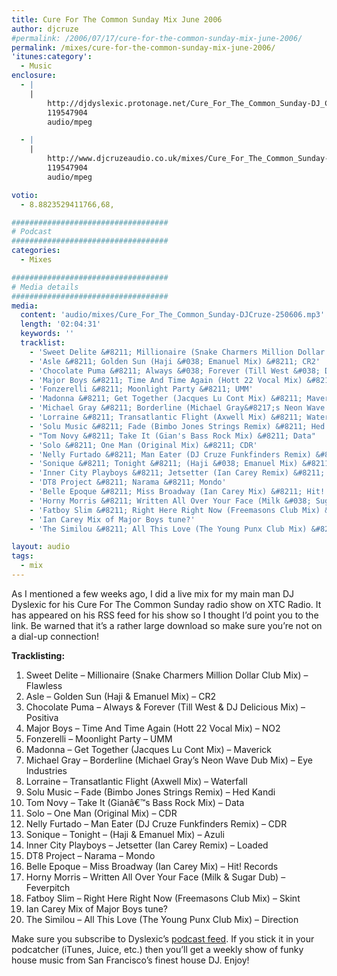 ```yaml
---
title: Cure For The Common Sunday Mix June 2006
author: djcruze
#permalink: /2006/07/17/cure-for-the-common-sunday-mix-june-2006/
permalink: /mixes/cure-for-the-common-sunday-mix-june-2006/
'itunes:category':
  - Music
enclosure:
  - |
    |
        http://djdyslexic.protonage.net/Cure_For_The_Common_Sunday-DJ_CRUZE.mp3
        119547904
        audio/mpeg

  - |
    |
        http://www.djcruzeaudio.co.uk/mixes/Cure_For_The_Common_Sunday-DJCruze-250606.mp3
        119547904
        audio/mpeg

votio:
  - 8.8823529411766,68,

###################################
# Podcast
###################################
categories:
  - Mixes

###################################
# Media details
###################################
media:
  content: 'audio/mixes/Cure_For_The_Common_Sunday-DJCruze-250606.mp3'
  length: '02:04:31'
  keywords: ''
  tracklist:
    - 'Sweet Delite &#8211; Millionaire (Snake Charmers Million Dollar Club Mix) &#8211; Flawless'
    - 'Asle &#8211; Golden Sun (Haji &#038; Emanuel Mix) &#8211; CR2'
    - 'Chocolate Puma &#8211; Always &#038; Forever (Till West &#038; DJ Delicious Mix) &#8211; Positiva'
    - 'Major Boys &#8211; Time And Time Again (Hott 22 Vocal Mix) &#8211; NO2 '
    - 'Fonzerelli &#8211; Moonlight Party &#8211; UMM'
    - 'Madonna &#8211; Get Together (Jacques Lu Cont Mix) &#8211; Maverick'
    - 'Michael Gray &#8211; Borderline (Michael Gray&#8217;s Neon Wave Dub Mix) &#8211; Eye Industries'
    - 'Lorraine &#8211; Transatlantic Flight (Axwell Mix) &#8211; Waterfall'
    - 'Solu Music &#8211; Fade (Bimbo Jones Strings Remix) &#8211; Hed Kandi'
    - "Tom Novy &#8211; Take It (Gian's Bass Rock Mix) &#8211; Data"
    - 'Solo &#8211; One Man (Original Mix) &#8211; CDR'
    - 'Nelly Furtado &#8211; Man Eater (DJ Cruze Funkfinders Remix) &#8211; CDR'
    - 'Sonique &#8211; Tonight &#8211; (Haji &#038; Emanuel Mix) &#8211; Azuli'
    - 'Inner City Playboys &#8211; Jetsetter (Ian Carey Remix) &#8211; Loaded'
    - 'DT8 Project &#8211; Narama &#8211; Mondo'
    - 'Belle Epoque &#8211; Miss Broadway (Ian Carey Mix) &#8211; Hit! Records'
    - 'Horny Morris &#8211; Written All Over Your Face (Milk &#038; Sugar Dub) &#8211; Feverpitch'
    - 'Fatboy Slim &#8211; Right Here Right Now (Freemasons Club Mix) &#8211; Skint'
    - 'Ian Carey Mix of Major Boys tune?'
    - 'The Similou &#8211; All This Love (The Young Punx Club Mix) &#8211; Direction'

layout: audio
tags:
  - mix
---
```


As I mentioned a few weeks ago, I did a live mix for my main man DJ Dyslexic for his Cure For The Common Sunday radio show on XTC Radio. It has appeared on his RSS feed for his show so I thought I&#8217;d point you to the link. Be warned that it&#8217;s a rather large download so make sure you&#8217;re not on a dial-up connection!

**Tracklisting:**

1. Sweet Delite &#8211; Millionaire (Snake Charmers Million Dollar Club Mix) &#8211; Flawless
2. Asle &#8211; Golden Sun (Haji &#038; Emanuel Mix) &#8211; CR2
3. Chocolate Puma &#8211; Always &#038; Forever (Till West &#038; DJ Delicious Mix) &#8211; Positiva
4. Major Boys &#8211; Time And Time Again (Hott 22 Vocal Mix) &#8211; NO2
5. Fonzerelli &#8211; Moonlight Party &#8211; UMM
6. Madonna &#8211; Get Together (Jacques Lu Cont Mix) &#8211; Maverick
7. Michael Gray &#8211; Borderline (Michael Gray&#8217;s Neon Wave Dub Mix) &#8211; Eye Industries
8. Lorraine &#8211; Transatlantic Flight (Axwell Mix) &#8211; Waterfall
9. Solu Music &#8211; Fade (Bimbo Jones Strings Remix) &#8211; Hed Kandi
10. Tom Novy &#8211; Take It (Gianâ€™s Bass Rock Mix) &#8211; Data
11. Solo &#8211; One Man (Original Mix) &#8211; CDR
12. Nelly Furtado &#8211; Man Eater (DJ Cruze Funkfinders Remix) &#8211; CDR
13. Sonique &#8211; Tonight &#8211; (Haji &#038; Emanuel Mix) &#8211; Azuli
14. Inner City Playboys &#8211; Jetsetter (Ian Carey Remix) &#8211; Loaded
15. DT8 Project &#8211; Narama &#8211; Mondo
16. Belle Epoque &#8211; Miss Broadway (Ian Carey Mix) &#8211; Hit! Records
17. Horny Morris &#8211; Written All Over Your Face (Milk &#038; Sugar Dub) &#8211; Feverpitch
18. Fatboy Slim &#8211; Right Here Right Now (Freemasons Club Mix) &#8211; Skint
19. Ian Carey Mix of Major Boys tune?
20. The Similou &#8211; All This Love (The Young Punx Club Mix) &#8211; Direction

Make sure you subscribe to Dyslexic&#8217;s [podcast feed][1]. If you stick it in your podcatcher (iTunes, Juice, etc.) then you&#8217;ll get a weekly show of funky house music from San Francisco&#8217;s finest house DJ. Enjoy!

[1]: http://feeds.feedburner.com/cureforthecommonsunday
